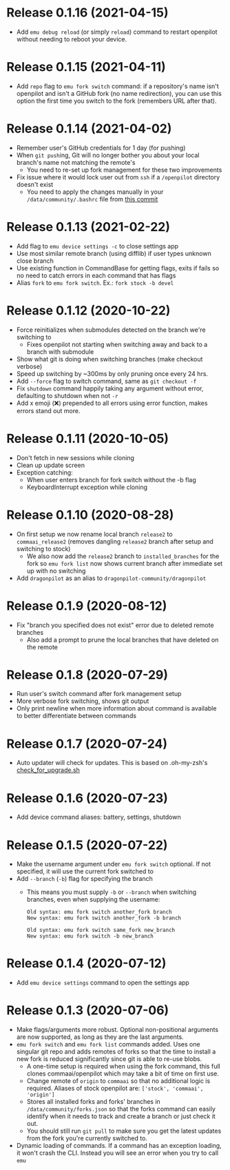 Release 0.1.16 (2021-04-15)
=====

* Add `emu debug reload` (or simply `reload`) command to restart openpilot without needing to reboot your device.


Release 0.1.15 (2021-04-11)
=====

* Add `repo` flag to `emu fork switch` command: if a repository's name isn't openpilot and isn't a GitHub fork (no name redirection), you can use this option the first time you switch to the fork (remembers URL after that).


Release 0.1.14 (2021-04-02)
=====

* Remember user's GitHub credentials for 1 day (for pushing)
* When `git push`ing, Git will no longer bother you about your local branch's name not matching the remote's
  * You need to re-set up fork management for these two improvements
* Fix issue where it would lock user out from `ssh` if a `/openpilot` directory doesn't exist
  * You need to apply the changes manually in your `/data/community/.bashrc` file from [this commit](https://github.com/emu-sh/.oh-my-comma/commit/ea67a5960cf3e4aeb93627060ca4ed990a71f595)


Release 0.1.13 (2021-02-22)
=====

* Add flag to `emu device settings -c` to close settings app
* Use most similar remote branch (using difflib) if user types unknown close branch
* Use existing function in CommandBase for getting flags, exits if fails so no need to catch errors in each command that has flags
* Alias `fork` to `emu fork switch`. Ex.: `fork stock -b devel`


Release 0.1.12 (2020-10-22)
=====

* Force reinitializes when submodules detected on the branch we're switching to
  * Fixes openpilot not starting when switching away and back to a branch with submodule
* Show what git is doing when switching branches (make checkout verbose)
* Speed up switching by ~300ms by only pruning once every 24 hrs.
* Add `--force` flag to switch command, same as `git checkout -f`
* Fix `shutdown` command happily taking any argument without error, defaulting to shutdown when not `-r`
* Add x emoji (❌) prepended to all errors using error function, makes errors stand out more.


Release 0.1.11 (2020-10-05)
=====

* Don't fetch in new sessions while cloning
* Clean up update screen
* Exception catching:
  * When user enters branch for fork switch without the -b flag
  * KeyboardInterrupt exception while cloning

Release 0.1.10 (2020-08-28)
=====

* On first setup we now rename local branch `release2` to `commaai_release2`  (removes dangling `release2` branch after setup and switching to stock)
  * We also now add the `release2` branch to `installed_branches` for the fork so `emu fork list` now shows current branch after immediate set up with no switching
* Add `dragonpilot` as an alias to `dragonpilot-community/dragonpilot`

Release 0.1.9 (2020-08-12)
=====

* Fix "branch you specified does not exist" error due to deleted remote branches
  * Also add a prompt to prune the local branches that have deleted on the remote

Release 0.1.8 (2020-07-29)
=====

* Run user's switch command after fork management setup
* More verbose fork switching, shows git output
* Only print newline when more information about command is available to better differentiate between commands

Release 0.1.7 (2020-07-24)
=====

* Auto updater will check for updates. This is based on .oh-my-zsh's [check_for_upgrade.sh](https://github.com/ohmyzsh/ohmyzsh/blob/master/tools/check_for_upgrade.sh)

Release 0.1.6 (2020-07-23)
=====

* Add device command aliases: battery, settings, shutdown

Release 0.1.5 (2020-07-22)
=====

* Make the username argument under `emu fork switch` optional. If not specified, it will use the current fork switched to
* Add `--branch` (`-b`) flag for specifying the branch
  * This means you must supply `-b` or `--branch` when switching branches, even when supplying the username:

        Old syntax: emu fork switch another_fork branch
        New syntax: emu fork switch another_fork -b branch

        Old syntax: emu fork switch same_fork new_branch
        New syntax: emu fork switch -b new_branch

Release 0.1.4 (2020-07-12)
=====

* Add `emu device settings` command to open the settings app

Release 0.1.3 (2020-07-06)
=====

* Make flags/arguments more robust. Optional non-positional arguments are now supported, as long as they are the last arguments.
* `emu fork switch` and `emu fork list` commands added. Uses one singular git repo and adds remotes of forks so that the time to install a new fork is reduced significantly since git is able to re-use blobs.
  * A one-time setup is required when using the fork command, this full clones commaai/openpilot which may take a bit of time on first use.
  * Change remote of `origin` to `commaai` so that no additional logic is required. Aliases of stock openpilot are: `['stock', 'commaai', 'origin']`
  * Stores all installed forks and forks' branches in `/data/community/forks.json` so that the forks command can easily identify when it needs to track and create a branch or just check it out.
  * You should still run `git pull` to make sure you get the latest updates from the fork you're currently switched to.
* Dynamic loading of commands. If a command has an exception loading, it won't crash the CLI. Instead you will see an error when you try to call `emu`
